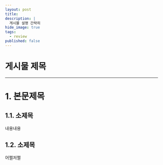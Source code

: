 ```yaml
---
layout: post
title: 
description: |
  게시물 설명 간략히
hide_image: true
tags:
  - review
published: false
---
```


# 게시물 제목
* * *

# 1. 본문제목


## 1.1. 소제목
내용내용

## 1.2. 소제목
어쩔저쩔
